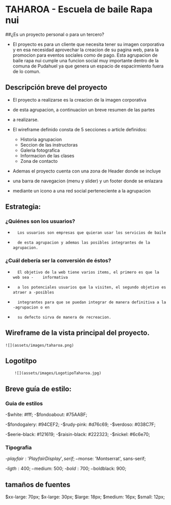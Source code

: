 # TAHAROA - Escuela de baile Rapa nui

##¿Es un proyecto personal o para un tercero?

-	El proyecto es para un cliente que necesita
tener su imagen corporativa y en esa necesidad
aprovechar la creacion de su pagina web, para
la promocion para eventos sociales como de pago.
Esta agrupacion de baile rapa nui cumple una funcion
social muy importante dentro de la comuna de Pudahuel
ya que genera un espacio de espacirmiento fuera de lo
comun.

## Descripción breve del proyecto

-	El proyecto a realizarse es la creacion de la imagen corporativa
-	de esta agrupacion, a continuacion un breve resumen de las partes
-	a realizarse.
-	El wireframe definido consta de 5 secciones o article definidos:
	- Historia agrupacion
	- Seccion de las instructoras
	- Galeria fotografica
	- Informacion de las clases
	- Zona de contacto

-	Ademas el proyecto cuenta con una zona de Header donde se incluye
-	una barra de navegacion (menu y slider) y un footer donde se enlazara
-	mediante un icono a una red social perteneciente a la agrupacion

## Estrategia:

###	¿Quiénes son los usuarios?

-		Los usuarios son empresas que quieran usar los servicios de baile
-		de esta agrupacion y ademas las posibles integrantes de la agrupacion.

###	¿Cuál debería ser la conversión de éstos?

-		El objetivo de la web tiene varios items, el primero es que la web sea -    informativa
-		a los potenciales usuarios que la visiten, el segundo objetivo es atraer a -posibles
-		integrantes para que se puedan integrar de manera definitiva a la -agrupacion o en
-		su defecto sirva de manera de recreacion.


##	Wireframe de la vista principal del proyecto.


	![](assets/images/taharoa.png)

##	Logotitpo

		![](assets/images/LogotipoTaharoa.jpg)

##	Breve guía de estilo:

### Guia de estilos

-$white: #fff;
-$fondoabout: #75AABF;

-$fondogalery: #94CEF2;
-$rudy-pink: #d76c69;
-$verdoso: #038C7F;

-$eerie-black: #121619;
-$raisin-black: #222323;
-$nickel: #6c6e70;

### Tipografia

-$playfair: 'Playfair Display', serif;
-$monse: 'Montserrat', sans-serif;


-$ligth: 400;
-$medium: 500;
-$bold: 700;
-$boldblack: 900;

## tamaños de fuentes


$xx-large: 70px;
$x-large: 30px;
$large: 18px;
$medium: 16px;
$small: 12px;
